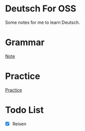 # Deutsch For OSS

Some notes for me to learn Deutsch.

# Grammar

[Note](./Lecture/README.md)

# Practice

[Practice](./Lecture/Practice.md)

# Todo List

- [x] Reisen
